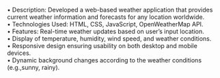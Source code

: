 •	Description: Developed a web-based weather application that provides current weather information and forecasts for any location worldwide.
<br>
•	Technologies Used: HTML, CSS, JavaScript, OpenWeatherMap API.
<br>
•	Features: Real-time weather updates based on user’s input location. 
<br>
•	Display of temperature, humidity, wind speed, and weather conditions.
<br>
•	Responsive design ensuring usability on both desktop and mobile devices.
<br>
•	Dynamic background changes according to the weather conditions (e.g.,sunny, rainy).

